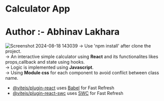# Calculator App
# Author :- Abhinav Lakhara
![Screenshot 2024-08-18 143039](https://github.com/user-attachments/assets/a7a909b7-fc78-4d06-9084-40055c2a9deb)
-> Use 'npm install' after clone the project.<br/>
-> An interactive simple calculator using <b>React</b> and its functionalites likes props,callback and state using hooks.<br/>
-> Logic is implemented using <b>Javascript</b>.<br/>
-> Using <b>Module css</b> for each component to avoid conflict between class name.
- [@vitejs/plugin-react](https://github.com/vitejs/vite-plugin-react/blob/main/packages/plugin-react/README.md) uses [Babel](https://babeljs.io/) for Fast Refresh
- [@vitejs/plugin-react-swc](https://github.com/vitejs/vite-plugin-react-swc) uses [SWC](https://swc.rs/) for Fast Refresh
